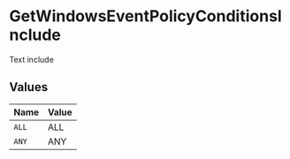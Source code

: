 # GetWindowsEventPolicyConditionsInclude

Text include


## Values

| Name  | Value |
| ----- | ----- |
| `ALL` | ALL   |
| `ANY` | ANY   |